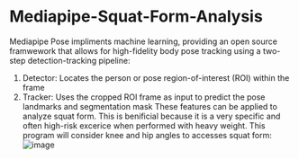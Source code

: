 # Mediapipe-Squat-Form-Analysis
Mediapipe Pose impliments machine learning, providing an open source framwework that allows for high-fidelity body pose tracking using a two-step detection-tracking pipeline:
1. Detector: Locates the person or pose region-of-interest (ROI) within the frame
2. Tracker: Uses the cropped ROI frame as input to predict the pose landmarks and segmentation mask
These features can be applied to analyze squat form. This is benificial because it is a very specific and often high-risk excerice when performed with heavy weight.
This program will consider knee and hip angles to accesses squat form: 
![image](https://github.com/user-attachments/assets/5cc650ea-6ee1-45ea-9d10-553038974005)


